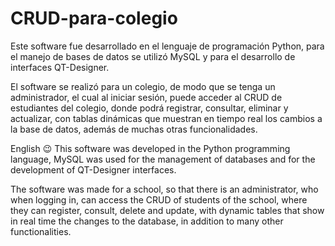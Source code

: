 # CRUD-para-colegio
Este software fue desarrollado en el lenguaje de programación Python, para el manejo de bases de datos se utilizó MySQL y para el desarrollo de interfaces QT-Designer.

El software se realizó para un colegio, de modo que se tenga un administrador, el cual al iniciar sesión, puede acceder al CRUD de estudiantes del colegio, donde podrá registrar, consultar, eliminar y actualizar, con tablas dinámicas que muestran en tiempo real los cambios a la base de datos, además de muchas otras funcionalidades.

English 😉
This software was developed in the Python programming language, MySQL was used for the management of databases and for the development of QT-Designer interfaces.

The software was made for a school, so that there is an administrator, who when logging in, can access the CRUD of students of the school, where they can register, consult, delete and update, with dynamic tables that show in real time the changes to the database, in addition to many other functionalities.
